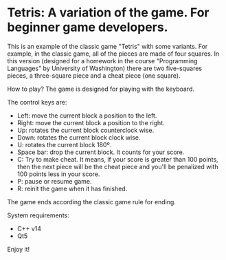# Tetris: A variation of the game. For beginner game developers.

This is an example of the classic game "Tetris" with some variants.
For example, in the classic game, all of the pieces are made of four squares.
In this version (designed for a homework in the course "Programming Languages"
by University of Washington) there are two five-squares pieces,
a three-square piece and a cheat piece (one square).

How to play? The game is designed for playing with the keyboard.

The control keys are:

- Left: move the current block a position to the left.
- Right: move the current block a position to the right.
- Up: rotates the current block counterclock wise.
- Down: rotates the current block clock wise.
- U: rotates the current block 180º.
- Space bar: drop the current block. It counts for your score.
- C: Try to make cheat. It means, if your score is greater than 100 points,
  then the next piece will be the cheat piece and you'll be penalized with 100
  points less in your score.
- P: pause or resume game.
- R: reinit the game when it has finished.

The game ends according the classic game rule for ending.

System requirements:
- C++ v14
- Qt5

Enjoy it!
